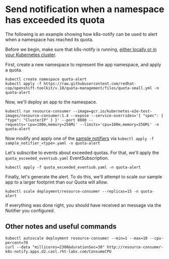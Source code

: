 # Send notification when a namespace has exceeded its quota

The following is an example showing how k8s-notify can be used to alert when a namespace has reached its quota.

Before we begin, make sure that k8s-notify is running, [either locally or in your Kubernetes cluster](/README.md).

First, create a new namespace to represent the app namespace, and apply a quota.

```
kubectl create namespace quota-alert
kubectl apply -f https://raw.githubusercontent.com/redhat-cop/openshift-toolkit/v.10/quota-management/files/quota-small.yml -n quota-alert
```

Now, we'll deploy an app to the namespace.
```
kubectl run resource-consumer --image=gcr.io/kubernetes-e2e-test-images/resource-consumer:1.4 --expose --service-overrides='{ "spec": { "type": "ClusterIP" } }' --port 8080 --requests='cpu=100m,memory=256Mi' --limits='cpu=100m,memory=256Mi' -n quota-alert
```

Now modify and apply one of the [sample notifiers](/examples/notifiers/) via `kubectl apply -f sample_notifier_<type>.yaml -n quota-alert`

Let's subscribe to events about exceeded quotas. For that, we'll apply the `quota_exceeded_eventsub.yaml` EventSubscription.

```
kubectl apply -f quota_exceeded_eventsub.yaml -n quota-alert
```

Finally, let's generate the alert. To do this, we'll attempt to scale our sample app to a larger footprint than our Quota will allow.

```
kubectl scale deployment/resource-consumer --replicas=15 -n quota-alert
```

If everything was done right, you should have received an message via the Notifier you configured.

## Other notes and useful commands

```
kubectl autoscale deployment resource-consumer --min=1 --max=10 --cpu-percent=70
curl --data "millicores=2300&durationSec=30" http://resource-consumer-k8s-notify.apps.d2.casl.rht-labs.com/ConsumeCPU
```
